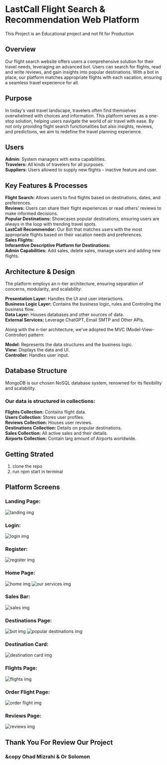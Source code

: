 # LastCall Flight Search & Recommendation Web Platform
This Project is an Educational project and not fit for Production

## Overview

Our flight search website offers users a comprehensive solution for their travel needs, leveraging an advanced bot. Users can search for flights, read and write reviews, and gain insights into popular destinations. With a bot in place, our platform matches appropriate flights with each vacation, ensuring a seamless travel experience for all.

## Purpose

In today's vast travel landscape, travelers often find themselves overwhelmed with choices and information.  This platform serves as a one-stop solution, helping users navigate the world of air travel with ease. By not only providing flight search functionalities but also insights, reviews, and predictions, we aim to redefine the travel planning experience.

## Users

**Admin:** System managers with extra capabilities.  
**Travelers:** All kinds of travelers for all purposes.  
**Suppliers:** Users allowed to supply new flights - inactive feature and user.  

## Key Features & Processes

**Flight Search:** Allows users to find flights based on destinations, dates, and preferences.  
**Reviews:** Users can share their flight experiences or read others' reviews to make informed decisions.  
**Popular Destinations:** Showcases popular destinations, ensuring users are always in the loop with trending travel spots.  
**LastCall Recommendor:** Our Bot that matches users with the most appropriate flights based on their vacation needs and preferences.  
**Sales Flights:**  
**Inforamtive Descriptive Platform for Destinations:**  
**Admin Capabilities:** Add sales, delete sales, manage users and adding new flights.    

## Architecture & Design

The platform employs an n-tier architecture, ensuring separation of concerns, modularity, and scalability:

**Presentation Layer:** Handles the UI and user interactions.  
**Business Logic Layer:** Contains the business logic, rules and Controling the business flow.  
**Data Layer:** Houses databases and other sources of data.  
**External Services:** Leverage ChatGPT, Email SMTP and Other APIs.  

Along with the n-tier architecture, we've adopted the MVC (Model-View-Controller) pattern:

**Model:** Represents the data structures and the business logic.  
**View:** Displays the data and UI.  
**Controller:** Handles user input.  

## Database Structure

MongoDB is our chosen NoSQL database system, renowned for its flexibility and scalability.  

### Our data is structured in collections:

**Flights Collection:** Contains flight data.  
**Users Collection:** Stores user profiles.  
**Reviews Collection:** Houses user reviews.  
**Destinations Collection:** Details on popular destinations.  
**Sales Collection:** All active sales and their details.  
**Airports Collection:** Contain larg amount of Airports worldwide.  

## Getting Strated

1. clone the repo
2. run npm start in terminal

## Platform Screens

### Landing Page:
![landing img](readmeIMGs/landing.png)
### Login:
![login img](readmeIMGs/login.png)
### Register:
![register img](readmeIMGs/register.png)
### Home Page:
![home img](readmeIMGs/home.png)
![our services img](readmeIMGs/our_services.png)
### Sales Bar:
![sales img](readmeIMGs/sales.png)
### Destinations Page:
![bot img](readmeIMGs/bot.png)
![popular destinations img](readmeIMGs/dest.png)
### Destination Card:
![destination card img](readmeIMGs/dest_card.png)
### Flights Page:
![flights img](readmeIMGs/flights.png)
### Order Flight Page:
![order flight img](readmeIMGs/order_flight.png)
### Reviews Page:
![reviews img](readmeIMGs/reviews.png)

## Thank You For Review Our Project

### &copy Ohad Mizrahi & Or Solomon 




